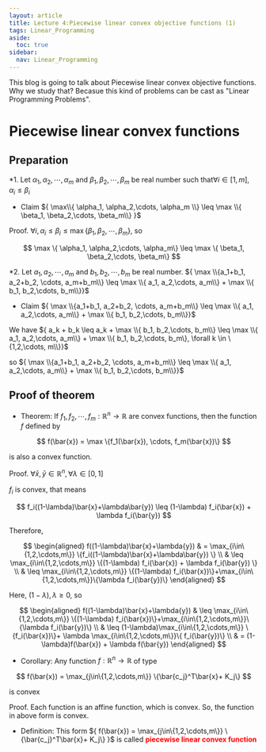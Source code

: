 ```yaml
---
layout: article
title: Lecture 4:Piecewise linear convex objective functions (1)
tags: Linear_Programming
aside:
  toc: true
sidebar:
  nav: Linear_Programming
---
```


This blog is going to talk about Piecewise linear convex objective functions. Why we study that? Becasue this kind of problems can be cast as "Linear Programming Problems".

<!--more-->

# Piecewise linear convex functions 

## Preparation 

*1. Let ${ \alpha_1, \alpha_2,\cdots, \alpha_m}$ and ${ \beta_1, \beta_2,\cdots, \beta_m}$ be real number such that${  \forall i \in [1,m], \alpha_i \leq \beta_i}$

* Claim ${ \max\\{  \alpha_1, \alpha_2,\cdots, \alpha_m \\} \leq \max \\{ \beta_1, \beta_2,\cdots, \beta_m\\} }$
 
Proof. ${\forall i, \alpha_i \leq \beta_i \leq \max \{ \beta_1, \beta_2,\cdots, \beta_m\}  }$, so 

<center>$$
\max \{ \alpha_1, \alpha_2,\cdots, \alpha_m\} \leq \max \{ \beta_1, \beta_2,\cdots, \beta_m\}
$$</center>

*2. Let ${ a_1, a_2,\cdots, a_m}$ and ${ b_1, b_2,\cdots, b_m}$ be real number. ${ \max \\{a_1+b_1, a_2+b_2, \cdots, a_m+b_m\\} \leq  \max \\{ a_1, a_2,\cdots, a_m\\} + \max \\{ b_1, b_2,\cdots, b_m\\}}$

* Claim ${ \max \\{a_1+b_1, a_2+b_2, \cdots, a_m+b_m\\} \leq  \max \\{ a_1, a_2,\cdots, a_m\\} + \max \\{ b_1, b_2,\cdots, b_m\\}}$

We have ${ a_k + b_k \leq a_k + \max \\{ b_1, b_2,\cdots, b_m\\} \leq \max \\{ a_1, a_2,\cdots, a_m\\} + \max \\{ b_1, b_2,\cdots, b_m\}, \forall k \in \{1,2,\cdots, m\\}}$

so ${ \max \\{a_1+b_1, a_2+b_2, \cdots, a_m+b_m\\} \leq  \max \\{ a_1, a_2,\cdots, a_m\\} + \max \\{ b_1, b_2,\cdots, b_m\\}}$

## Proof of theorem

* Theorem: If ${ f_1, f_2, \cdots, f_m: \mathbb{R}^n \rightarrow \mathbb{R} }$ are convex functions, then the function ${ f }$ defined by 

<center>$$
f(\bar{x}) = \max \{f_1(\bar{x}), \cdots, f_m(\bar{x})\}
$$</center> 

is also a convex function.

Proof. ${ \forall \bar{x},\bar{y} \in\mathbb{R}^n ,\forall \lambda \in [0,1]}$

${ f_i }$ is convex, that means

<center>$$
f_i((1-\lambda)\bar{x}+\lambda\bar{y}) \leq (1-\lambda) f_i(\bar{x}) + \lambda f_i(\bar{y})
$$</center>

Therefore, 

<center>$$
\begin{aligned}
f((1-\lambda)\bar{x}+\lambda{y}) & = \max_{i\in\{1,2,\cdots,m\}} \{f_i((1-\lambda)\bar{x}+\lambda\bar{y}) \} \\
& \leq \max_{i\in\{1,2,\cdots,m\}} \{(1-\lambda) f_i(\bar{x}) + \lambda f_i(\bar{y}) \} \\
& \leq \max_{i\in\{1,2,\cdots,m\}} \{(1-\lambda) f_i(\bar{x})\}+\max_{i\in\{1,2,\cdots,m\}}\{\lambda f_i(\bar{y})\} 
\end{aligned}
$$</center>

Here, ${ (1-\lambda),\lambda \geq 0 }$, so

<center>$$
\begin{aligned}
f((1-\lambda)\bar{x}+\lambda{y})
& \leq \max_{i\in\{1,2,\cdots,m\}} \{(1-\lambda) f_i(\bar{x})\}+\max_{i\in\{1,2,\cdots,m\}}\{\lambda f_i(\bar{y})\} \\
& \leq (1-\lambda)\max_{i\in\{1,2,\cdots,m\}} \{f_i(\bar{x})\}+ \lambda \max_{i\in\{1,2,\cdots,m\}}\{ f_i(\bar{y})\} \\
& = (1-\lambda)f(\bar{x}) + \lambda f(\bar{y})
\end{aligned}
$$</center>

* Corollary: Any function ${ f:\mathbb{R}^n \rightarrow \mathbb{R} }$ of type

<center>$$
f(\bar{x}) = \max_{j\in\{1,2,\cdots,m\}} \{\bar{c_j}^T\bar{x}+ K_j\}
$$</center>

is convex

Proof. Each function is an affine function, which is convex. So, the function in above form is convex.

* Definition: This form ${ f(\bar{x}) = \max_{j\in\{1,2,\cdots,m\}} \{\bar{c_j}^T\bar{x}+ K_j\} }$ is called <font color=red><b>piecewise linear convex function</b></font>



